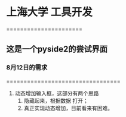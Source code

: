 # 上海大学 工具开发
======================
## 这是一个pyside2的尝试界面
### 8月12日的需求
=================================

1. 动态增加输入框，这部分有两个思路
    1. 隐藏起来，根据数据 打开；
    2. 真正实现动态增加，目前看来有困难。